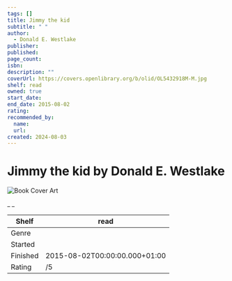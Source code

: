 ```yaml
---
tags: []
title: Jimmy the kid
subtitle: " "
author:
  - Donald E. Westlake
publisher:
published:
page_count:
isbn:
description: ""
coverUrl: https://covers.openlibrary.org/b/olid/OL5432918M-M.jpg
shelf: read
owned: true
start_date:
end_date: 2015-08-02
rating:
recommended_by:
  name:
  url:
created: 2024-08-03
---
```


# Jimmy the kid by Donald E. Westlake

![Book Cover Art](https://covers.openlibrary.org/b/olid/OL5432918M-M.jpg)

_ _

| Shelf | read |
| --- | --- |
| Genre |  |
| Started |  |
| Finished | 2015-08-02T00:00:00.000+01:00 |
| Rating | /5 |
